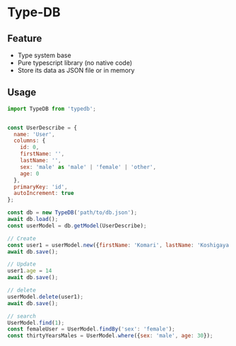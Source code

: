 # Type-DB

## Feature
- Type system base
- Pure typescript library (no native code)
- Store its data as JSON file or in memory

## Usage
```javascript
import TypeDB from 'typedb';


const UserDescribe = {
  name: 'User',
  columns: {
    id: 0,
    firstName: '',
    lastName: '',
    sex: 'male' as 'male' | 'female' | 'other',
    age: 0
  },
  primaryKey: 'id',
  autoIncrement: true
};

const db = new TypeDB('path/to/db.json');
await db.load();
const userModel = db.getModel(UserDescribe);

// Create
const user1 = userModel.new({firstName: 'Komari', lastName: 'Koshigaya', sex: 'female', age: 13});
await db.save();

// Update
user1.age = 14
await db.save();

// delete
userModel.delete(user1);
await db.save();

// search
UserModel.find(1);
const femaleUser = UserModel.findBy('sex': 'female');
const thirtyYearsMales = UserModel.where({sex: 'male', age: 30});



```